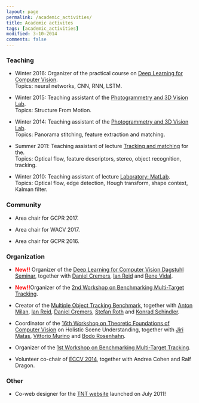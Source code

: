 ```yaml
---
layout: page
permalink: /academic_activities/
title: Academic activites
tags: [academic_activities]
modified: 3-10-2014
comments: false
---
```






### Teaching

* Winter 2016: Organizer of the practical course on [Deep Learning for Computer Vision](https://vision.in.tum.de/teaching/ws2016/dlpractice_ws2016). 
<br />Topics: neural networks, CNN, RNN, LSTM.

* Winter 2015: Teaching assistant of the [Photogrammetry and 3D Vision Lab](http://www.igp.ethz.ch/photogrammetry/education/lehrveranstaltungen/PCV_HS15).  
Topics: Structure From Motion.

* Winter 2014: Teaching assistant of the [Photogrammetry and 3D Vision Lab](http://www.igp.ethz.ch/photogrammetry/education/lehrveranstaltungen/PCV_HS14). 
<br /> Topics: Panorama stitching, feature extraction and matching.

* Summer 2011: Teaching assistant of lecture [Tracking and matching](http://www.tnt.uni-hannover.de/edu/vorlesungen/TrackingMatching/) for the.
<br /> Topics: Optical flow, feature descriptors, stereo, object recognition, tracking.

* Winter 2010: Teaching assistant of lecture [Laboratory: MatLab](http://www.tnt.uni-hannover.de/edu/labor/matlabForMedicalAndIndustrialImageProcessing/). 
<br /> Topics: Optical flow, edge detection, Hough transform, shape context, Kalman filter.

 
### Community

* Area chair for GCPR 2017.

* Area chair for WACV 2017.

* Area chair for GCPR 2016.


### Organization

* <font color="red"><strong>New!!</strong></font> Organizer of the [Deep Learning for Computer Vision Dagstuhl Seminar](http://www.dagstuhl.de/en/program/calendar/semhp/?semnr=17391), together with [Daniel Cremers](https://vision.in.tum.de/members/cremers), [Ian Reid](http://cs.adelaide.edu.au/~ianr/) and [Rene Vidal](http://cis.jhu.edu/~rvidal/).

* <font color="red"><strong>New!!</strong></font>Organizer of the [2nd Workshop on Benchmarking Multi-Target Tracking](http://motchallenge.net/workshops/bmtt2016).

* Creator of the [Multiple Object Tracking Benchmark](https://motchallenge.net/), together with [Anton Milan](http://www.milanton.de/), [Ian Reid](http://cs.adelaide.edu.au/~ianr/), [Daniel Cremers](https://vision.in.tum.de/members/cremers), [Stefan Roth](http://www.visinf.tu-darmstadt.de/team_members/sroth/sroth.en.jsp) and [Konrad Schindler](http://www.prs.igp.ethz.ch/content/specialinterest/baug/institute-igp/photogrammetry-and-remote-sensing/en/group/people/person-detail.html?persid=143986).

* Coordinator of the [16th Workshop on Theoretic Foundations of Computer Vision](http://www.dagstuhl.de/de/programm/kalender/semhp/?semnr=15081) on Holistic Scene Understanding, together with [Jiri Matas](http://cmp.felk.cvut.cz/~matas/), [Vittorio Murino](http://profs.sci.univr.it/~swan/) and [Bodo Rosenhahn](http://www.tnt.uni-hannover.de/staff/rosenhahn/).

* Organizer of the [1st Workshop on Benchmarking Multi-Target Tracking](http://motchallenge.net/workshops/bmtt2015).

* Volunteer co-chair of [ECCV 2014](http://eccv2014.org), together with Andrea Cohen and Ralf Dragon.




### Other

* Co-web designer for the [TNT website](https://www.tnt.uni-hannover.de/) launched on July 2011!